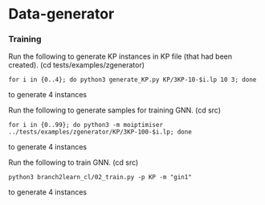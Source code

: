 # Data-generator

### Training

Run the following to generate KP instances in KP file (that had been created). (cd tests/examples/zgenerator)
```
for i in {0..4}; do python3 generate_KP.py KP/3KP-10-$i.lp 10 3; done
```
to generate 4 instances

Run the following to generate samples for training GNN. (cd src)
```
for i in {0..99}; do python3 -m moiptimiser ../tests/examples/zgenerator/KP/3KP-100-$i.lp; done
```
to generate 4 instances

Run the following to train GNN. (cd src)
```
python3 branch2learn_cl/02_train.py -p KP -m "gin1"
```
to generate 4 instances

